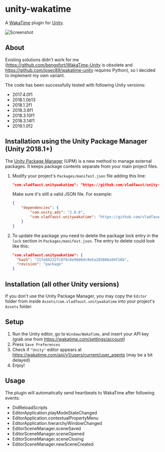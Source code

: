 # unity-wakatime

A [WakaTime](https://wakatime.com) plugin for [Unity](https://unity.com).

![Screenshot](https://user-images.githubusercontent.com/7955682/38732057-79cf45b4-3f25-11e8-958f-07ba5290caba.PNG)

## About

Existing solutions didn't work for me (https://github.com/bengsfort/WakaTime-Unity is obsolete and https://github.com/josec89/wakatime-unity requires Python), so I decided to implement my own variant.

The code has been successfully tested with following Unity versions:

* 2017.4.0f1
* 2018.1.0b13
* 2018.1.2f1
* 2018.3.6f1
* 2018.3.10f1
* 2018.3.14f1
* 2019.1.0f2

## Installation using the Unity Package Manager (Unity 2018.1+)

The [Unity Package Manager](https://docs.unity3d.com/Packages/com.unity.package-manager-ui@1.8/manual/index.html) (UPM) is a new method to manage external packages. It keeps package contents separate from your main project files.

1. Modify your project's `Packages/manifest.json` file adding this line:

    ```json
    "com.vladfaust.unitywakatime": "https://github.com/vladfaust/unity-wakatime.git#package"
    ```

    Make sure it's still a valid JSON file. For example:

    ```json
    {
        "dependencies": {
            "com.unity.ads": "2.0.8",
            "com.vladfaust.unitywakatime": "https://github.com/vladfaust/unity-wakatime.git#package"
        }
    }
    ```

2. To update the package you need to delete the package lock entry in the `lock` section in `Packages/manifest.json`. The entry to delete could look like this:

    ```json
    "com.vladfaust.unitywakatime": {
      "hash": "31fe84232fc9f9c6e9606dc9e5a285886a94f26b",
      "revision": "package"
    }
    ```

## Installation (all other Unity versions)

If you don't use the Unity Package Manager, you may copy the `Editor` folder from inside `Assets/com.vladfaust.unitywakatime` into your project's `Assets` folder.

## Setup

1. Run the Unity editor, go to `Window/WakaTime`, and insert your API key (grab one from https://wakatime.com/settings/account)
2. Press `Save Preferences`
3. Check if `"Unity"` editor appears at https://wakatime.com/api/v1/users/current/user_agents (may be a bit delayed)
4. Enjoy!

## Usage

The plugin will automatically send heartbeats to WakaTime after following events:

* DidReloadScripts
* EditorApplication.playModeStateChanged
* EditorApplication.contextualPropertyMenu
* EditorApplication.hierarchyWindowChanged
* EditorSceneManager.sceneSaved
* EditorSceneManager.sceneOpened
* EditorSceneManager.sceneClosing
* EditorSceneManager.newSceneCreated
